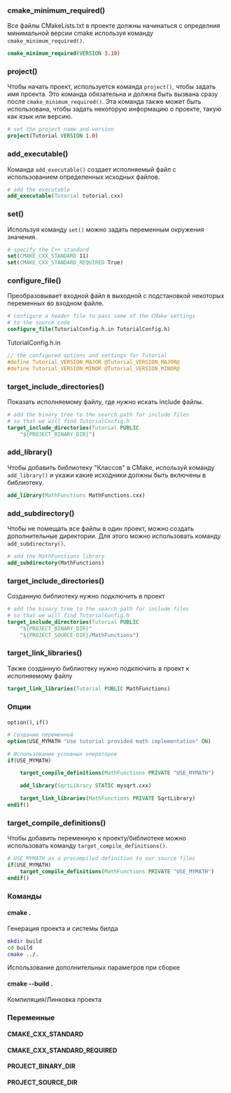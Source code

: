 ### cmake_minimum_required()

Все файлы CMakeLists.txt в проекте должны начинаться с определния минимальной версии cmake используя команду `cmake_minimum_required()`.

```cmake
cmake_minimum_required(VERSION 3.10)
```

### project()

Чтобы начать проект, используется команда `project()`, чтобы задать имя проекта. Это команда обязательна и должна быть вызвана сразу после
`cmake_minimum_required()`. Эта команда также может быть использована, чтобы задать некоторую информацию о проекте, такую как
язык или версию.

```cmake
# set the project name and version
project(Tutorial VERSION 1.0)
```

### add_executable()

Команда `add_executable()` создает исполняемый файл с использованием определенных исходных файлов.

```cmake
# add the executable
add_executable(Tutorial tutorial.cxx)
```

### set()

Используя команду `set()` можно задать переменным окружения значения.

```cmake
# specify the C++ standard
set(CMAKE_CXX_STANDARD 11)
set(CMAKE_CXX_STANDARD_REQUIRED True)
```

### configure_file()

Преобразовывает входной файл в выходной с подстановкой некоторых переменных во входном файле.

```cmake
# configure a header file to pass some of the CMake settings
# to the source code
configure_file(TutorialConfig.h.in TutorialConfig.h)
```

TutorialConfig.h.in

```h
// the configured options and settings for Tutorial
#define Tutorial_VERSION_MAJOR @Tutorial_VERSION_MAJOR@
#define Tutorial_VERSION_MINOR @Tutorial_VERSION_MINOR@
```

### target_include_directories()

Показать исполняемому файлу, где нужно искать include файлы.

```cmake
# add the binary tree to the search path for include files
# so that we will find TutorialConfig.h
target_include_directories(Tutorial PUBLIC
    "${PROJECT_BINARY_DIR}")
```

### add_library()

Чтобы добавить библиотеку "Классов" в CMake, используй команду `add_library()` и укажи какие исходники должны быть включены в библиотеку.

```cmake
add_library(MathFunctions MathFunctions.cxx)
```

### add_subdirectory()

Чтобы не помещать все файлы в один проект, можно создать дополнительные директории. Для этого можно использовать команду `add_subdirectory()`.

```cmake
# add the MathFunctions library
add_subdirectory(MathFunctions)
```

### target_include_directories()

Созданную библиотеку нужно подключить в проект 

```cmake
# add the binary tree to the search path for include files
# so that we will find TutorialConfig.h
target_include_directories(Tutorial PUBLIC
    "${PROJECT_BINARY_DIR}"
    "${PROJECT_SOURCE_DIR}/MathFunctions")
```

### target_link_libraries()

Также созданную библиотеку нужно подключить в проект к исполняемому файлу

```cmake
target_link_libraries(Tutorial PUBLIC MathFunctions)
```

### Опции

`option()`, `if()`

```cmake
# Создание переменной
option(USE_MYMATH "Use tutorial provided math implementation" ON)

# Использование условных операторов
if(USE_MYMATH)

    target_compile_definitions(MathFunctions PRIVATE "USE_MYMATH")

    add_library(SqrtLibrary STATIC mysqrt.cxx)

    target_link_libraries(MathFunctions PRIVATE SqrtLibrary)
endif()
```

### target_compile_definitions()

Чтобы добавить переменную к проекту/библиотеке можно использовать команду `target_compile_definitions()`.

```cmake
# USE_MYMATH as a precompiled definition to our source files
if(USE_MYMATH)
    target_compile_definitions(MathFunctions PRIVATE "USE_MYMATH")
endif()
```

### Команды

#### cmake .
Генерация проекта и системы билда

```bash
mkdir build
cd build
cmake ../.
```

Использование дополнительных параметров при сборке

#### cmake --build .
Компиляция/Линковка проекта

### Переменные
#### CMAKE_CXX_STANDARD
#### CMAKE_CXX_STANDARD_REQUIRED
#### PROJECT_BINARY_DIR
#### PROJECT_SOURCE_DIR